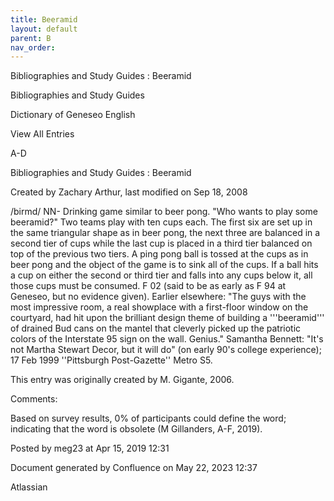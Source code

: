 ```yaml
---
title: Beeramid
layout: default
parent: B
nav_order:
---
```


Bibliographies and Study Guides : Beeramid

Bibliographies and Study Guides

Dictionary of Geneseo English

View All Entries

A-D

Bibliographies and Study Guides : Beeramid

Created by  Zachary Arthur, last modified on Sep 18, 2008

/birmd/ NN- Drinking game similar to beer pong. &quot;Who wants to play some beeramid?&quot; Two teams play with ten cups each. The first six are set up in the same triangular shape as in beer pong, the next three are balanced in a second tier of cups while the last cup is placed in a third tier balanced on top of the previous two tiers. A ping pong ball is tossed at the cups as in beer pong and the object of the game is to sink all of the cups. If a ball hits a cup on either the second or third tier and falls into any cups below it, all those cups must be consumed. F 02 (said to be as early as F 94 at Geneseo, but no evidence given). Earlier elsewhere: &quot;The guys with the most impressive room, a real showplace with a first-floor window on the courtyard, had hit upon the brilliant design theme of building a '''beeramid''' of drained Bud cans on the mantel that cleverly picked up the patriotic colors of the Interstate 95 sign on the wall. Genius.&quot; Samantha Bennett: &quot;It's not Martha Stewart Decor, but it will do&quot; (on early 90's college experience); 17 Feb 1999 ''Pittsburgh Post-Gazette'' Metro S5. 

This entry was originally created by M. Gigante, 2006.

Comments:

Based on survey results, 0% of participants could define the word; indicating that the word is obsolete (M Gillanders, A-F, 2019).

Posted by meg23 at Apr 15, 2019 12:31

Document generated by Confluence on May 22, 2023 12:37

Atlassian
